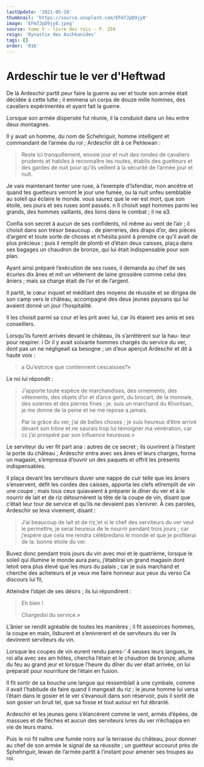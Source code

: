 ```yaml
---
lastUpdate: '2021-05-10'
thumbnail: 'https://source.unsplash.com/EFm7JpD9jy8'
image: 'EFm7JpD9jy8.jpeg'
source: tome V - livre des rois - P. 259
reign: 'Dynastie des Aschkanides'
tags: []
order: '016'
---
```


# Ardeschir tue le ver d'Heftwad

De là Ardeschir partit peur faire la guerre au ver et toute son armée était décidée à cette lutte ; il emmena un corps de douze mille hommes, des cavaliers expérimentés et ayant fait la guerre.

Lorsque son armée dispersée fut réunie, il la conduisit dans un lieu entre deux montagnes.

Il y avait un homme, du nom de Schehriguir, homme intelligent et commandant de l’armée du roi ; Ardeschir dit à ce Pehlewan :

> Reste ici tranquillement, envoie jour et nuit des rondes de cavaliers prudents et habiles à reconnaître les routes, établis des guetteurs et des gardes de nuit pour qu’ils veillent à la sécurité de l’armée jour et nuit.

Je vais maintenant tenter une ruse, à l’exemple d’Isfendiar, mon ancêtre et quand tes guetteurs verront le jour une fumée, ou la nuit unfeu semblable au soleil qui éclaire le monde. vous saurez que le ver est mort, que son étoile, ses jours et ses ruses sont passés. n Il choisit sept hommes parmi les grands, des hommes vaillants, des lions dans le combat ; il ne a3.

Confia son secret à aucun de ses confidents, nil même au vent de l’air ; il choisit dans son trésor beaucoup
. de pierreries, des draps d’or, des pièces d’argent et toute sorte de choses et n’hésita point à prendre ce qu’il avait de plus précieux ; puis il remplit de plomb et d’étain deux caisses, plaça dans ses bagages un chaudron de bronze, qui lui était indispensable pour son plan.

Ayant ainsi préparé l’exécution de ses ruses, il demanda au chef de ses écuries dix ânes et mit un vêtement de laine grossière comme celui des âniers ; mais sa charge était de l’or et de l’argent.

Il partit, le cœur inquiet et méditant des moyens de réussite et se dirigea de son camp vers le château, accompagné des deux jeunes paysans qui lui avaient donné un jour l’hospitalité.

Il les choisit parmi sa cour et les prit avec lui, car ils étaient ses amis et ses conseillers.

Lorsqu’ils furent arrivés devant le château, ils s’arrêtèrent sur la hau-
teur pour respirer. i Or il y avait soixante hommes chargés du service du ver, dont pas un ne négligeait sa besogne ; un d’eux aperçut Ardeschir et dit à haute voix :

> a Qu’estcrce que contiennent cescaisses?»

Le roi lui répondit :

> J’apporte toute espèce de marchandises, des ornements, des vêtements, des objets d’or et d’arce gent, du brocart, de la monnaie, des soieries et des pierres fines ; je. suis un marchand du Khorilsan, je me donne de la peine et ne me repose a jamais.
>
> Par la grâce du ver, j’ai de belles choses ; je suis heureux d’être arrivé devant son trône et ne saurais trop lui témoigner ma vénération, car cc j’ai prospéré par son influence heureuse.»

Le serviteur du ver fit part ana : autres de ce secret ; ils ouvrirent à l’instant la porte du château ; Ardeschir entra avec ses ânes et leurs charges, forma un magasin, s’empressa d’ouvrir un des paquets et offrit les présents indispensables.

Il plaça devant les serviteurs duver une nappe de cuir telle que les âniers s’enservent, défit les cordes des caisses, apporta les clefs etîremplit de vin une coupe ; mais tous ceux quiavaient à préparer le.dîner du ver et à le nourrir de lait et de riz détournèrent la tête de la coupe de vin, disant que c’était leur tour de service et qu’ils ne devaient pas s’enivrer.
À ces paroles, Ardeschir se leva vivement, disant :

> J’ai beaucoup de lait et de riz,’et si le chef des serviteurs du ver veut le permettre, je serai heureux de le nourrir pendant trois jours ; car j’espère que cela me rendra célèbredans le monde et que je profiterai de la. bonne étoile du ver.

Buvez donc pendant trois jours du vin avec moi et le quatrième, lorsque le soleil qui illumine le monde aura paru, j’établirai un grand magasin dont letoit sera plus élevé que les murs du palais ; car je suis marchand et cherche des acheteurs et je veux me faire honneur aux yeux du verso Ce discours lui fil,

Atteindre l’objet de ses désirs ; ils lui répondirent :

> Eh bien !
>
> Chargedoi du service.»

L’ânier se rendit agréable de toutes les manières ; il fit asseoirces hommes, la coupe en main, ilsburent et s’enivrerent et de serviteurs du ver ils devinrent serviteurs du vin.

Lorsque les coupes de vin eurent rendu pares-’
4 seuses leurs langues, le roi alla avec ses am hôtes, chercha l’étain et le chaudron de bronze, alluma du feu au grand jeur et lorsque l’heure du dîner du ver était arrivée, on lui préparait pour nourriture de l’étain en fusion.

Il fit sortir de sa bouche une langue qui ressemblait à une cymbale, comme il avait l’habitude de faire quand il mangeait du riz ; le jeune homme lui versa l’étain dans le gosier et le ver s’évanouit dans son réservoir, puis il sortit de son gosier un bruit tel, que sa fosse et tout autour en fut ébranlé.

Ardeschir et les jeunes gens s’élancèrent comme le vent, armés d’épées, de massues et de flèches et aucun des serviteurs ivres du ver n’échappa en vie de leurs mains.

Puis le roi fit naître une fumée noirs sur la terrasse du château, pour donner au chef de son armée le signal de sa réussite ; un guetteur accourut près de Sphehriguir, lewan de l’armée partit à l’instant pour amener ses troupes au roi.
